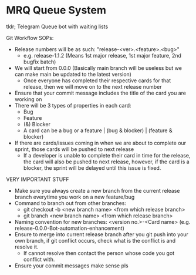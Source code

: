 # MRQ Queue System

tldr; Telegram Queue bot with waiting lists



Git Workflow SOPs:
- Release numbers will be as such: "release-\<ver>.\<feature>.\<bug>"
  - e.g. release-1.1.2 (Means 1st major release, 1st major feature, 2nd bugfix batch)
- We will start from 0.0.0 (Basically main branch will be useless but we can make main be updated to the latest version)
  - Once everyone has completed their respective cards for that release, then we will move on to the next release number
- Ensure that your commit message includes the title of the card you are working on
- There will be 3 types of properties in each card:
  - Bug
  - Feature
  - (&) Blocker
  * A card can be a bug or a feature | (bug & blocker) | (feature & blocker)
- If there are cards/issues coming in when we are about to complete our sprint, those cards will be pushed to next release
  - If a developer is unable to complete their card in time for the release, the card will also be pushed to next release, however, if the card is a blocker, the sprint will be delayed until this issue is fixed. 

VERY IMPORTANT STUFF
- Make sure you always create a new branch from the current release branch everytime you work on a new feature/bug 
- Command to branch out from other branches: 
  - git checkout -b \<new branch name> \<from which release branch>
  - git branch \<new branch name> \<from which release branch>
- Naming convention for new branches: \<version no.>-\<Card name> (e.g. release-0.0.0-Bot-automation-enhancement)
- Ensure to merge into current release branch after you git push into your own branch, if git conflict occurs, check what is the conflict is and resolve it. 
  - If cannot resolve then contact the person whose code you got conflict with.  
- Ensure your commit messages make sense pls
